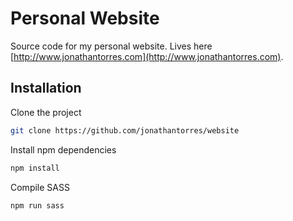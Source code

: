 # Personal Website
Source code for my personal website. Lives here [http://www.jonathantorres.com](http://www.jonathantorres.com).

## Installation
Clone the project
```bash
git clone https://github.com/jonathantorres/website
```

Install npm dependencies
```bash
npm install
```

Compile SASS
```bash
npm run sass
```
